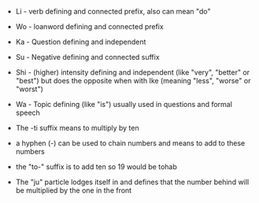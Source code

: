 - Li - verb defining and connected prefix, also can mean "do"

- Wo - loanword defining and connected prefix

+ Ka - Question defining and independent

- Su - Negative defining and connected suffix

- Shi - (higher) intensity defining and independent (like "very", "better" or "best") but does the opposite when with Ike (meaning "less", "worse" or "worst")

- Wa - Topic defining (like "is") usually used in questions and formal speech

- The -ti suffix means to multiply by ten

- a hyphen (-) can be used to chain numbers and means to add to these numbers

- the "to-" suffix is to add ten so 19 would be tohab

- The "ju" particle lodges itself in and defines that the number behind will be multiplied by the one in the front